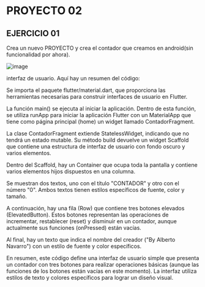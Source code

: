 # PROYECTO 02

## EJERCICIO 01

Crea un nuevo PROYECTO y crea el contador que creamos en android(sin funcionalidad por ahora).

![image](https://github.com/anavarroo/NavarroVegaA02/assets/117681310/1cbe3c84-54b0-4b8f-a860-8901bce7bd32)

interfaz de usuario. Aquí hay un resumen del código:

Se importa el paquete flutter/material.dart, que proporciona las herramientas necesarias para construir interfaces de usuario en Flutter.

La función main() se ejecuta al iniciar la aplicación. Dentro de esta función, se utiliza runApp para iniciar la aplicación Flutter con un MaterialApp que tiene como página principal (home) un widget llamado ContadorFragment.

La clase ContadorFragment extiende StatelessWidget, indicando que no tendrá un estado mutable. Su método build devuelve un widget Scaffold que contiene una estructura de interfaz de usuario con fondo oscuro y varios elementos.

Dentro del Scaffold, hay un Container que ocupa toda la pantalla y contiene varios elementos hijos dispuestos en una columna.

Se muestran dos textos, uno con el título "CONTADOR" y otro con el número "0". Ambos textos tienen estilos específicos de fuente, color y tamaño.

A continuación, hay una fila (Row) que contiene tres botones elevados (ElevatedButton). Estos botones representan las operaciones de incrementar, restablecer (reset) y disminuir en un contador, aunque actualmente sus funciones (onPressed) están vacías.

Al final, hay un texto que indica el nombre del creador ("By Alberto Navarro") con un estilo de fuente y color específicos.

En resumen, este código define una interfaz de usuario simple que presenta un contador con tres botones para realizar operaciones básicas (aunque las funciones de los botones están vacías en este momento). La interfaz utiliza estilos de texto y colores específicos para lograr un diseño visual.

